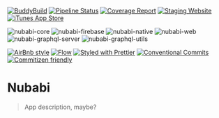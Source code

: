 [![BuddyBuild][buddybuild-badge]][buddybuild]
[![Pipeline Status][pipeline-badge]][pipeline]
[![Coverage Report][coverage-badge]][coverage]
[![Staging Website](https://img.shields.io/website-up-down-green-red/https/app-staging.nubabi.com.svg?label=website%20(staging))](https://app-staging.nubabi.com)
[![iTunes App Store](https://img.shields.io/itunes/v/add-bundle-id.svg)]()

<!-- PKG_VERSIONS:START - Do not remove or modify this section -->
![nubabi-core](https://img.shields.io/badge/core-2.2.0-blue.svg?style=flat)
![nubabi-firebase](https://img.shields.io/badge/firebase-1.1.0-blue.svg?style=flat)
![nubabi-native](https://img.shields.io/badge/native-1.10.0-blue.svg?style=flat)
![nubabi-web](https://img.shields.io/badge/web-1.6.0-blue.svg?style=flat)
![nubabi-graphql-server](https://img.shields.io/badge/graphql--server-2.1.1-blue.svg?style=flat)
![nubabi-graphql-utils](https://img.shields.io/badge/graphql--utils-1.0.4-blue.svg?style=flat)

<!-- PKG_VERSIONS:END -->

[![AirBnb style](https://img.shields.io/badge/code%20style-airbnb-green.svg?style=flat-square)](https://github.com/airbnb/javascript) 
[![Flow][flow-badge]][flow]
[![Styled with Prettier][prettier-badge]][prettier]
[![Conventional Commits][conventional-commits-badge]][conventional-commits]
[![Commitizen friendly][commitizen-badge]][commitizen]

# Nubabi

> App description, maybe?

[airbnb-style-badge]: https://img.shields.io/badge/code%20style-airbnb-green.svg?style=flat
[airbnb-style]: https://github.com/airbnb/javascript
[buddybuild]: https://dashboard.buddybuild.com/apps/58d534c166732a000160389b/build/latest?branch=master
[buddybuild-badge]: https://dashboard.buddybuild.com/api/statusImage?appID=58d534c166732a000160389b&branch=master&build=latest
[commit-convention]: https://www.npmjs.com/package/@commitlint/config-conventional
[commitizen-badge]: https://img.shields.io/badge/commitizen-friendly-brightgreen.svg?style=flat
[commitizen]: http://commitizen.github.io/cz-cli/
[coverage-badge]: https://gitlab.com/nubabi/mobile/badges/master/coverage.svg
[coverage]: https://gitlab.com/nubabi/mobile/commits/master
[conventional-commits-badge]: https://img.shields.io/badge/Conventional%20Commits-1.0.0-yellow.svg?style=flat
[conventional-commits]: https://conventionalcommits.org
[eslint]: http://eslint.org
[flow-badge]: https://img.shields.io/badge/flow-typed-brightorange.svg?style=flat
[flow]: https://flow.org
[pipeline-badge]: https://gitlab.com/nubabi/mobile/badges/master/pipeline.svg
[pipeline]: https://gitlab.com/nubabi/mobile/commits/master
[prettier-badge]: https://img.shields.io/badge/styled_with-prettier-ff69b4.svg?style=flat
[prettier]: https://github.com/prettier/prettier
[semver]: http://semver.org/
